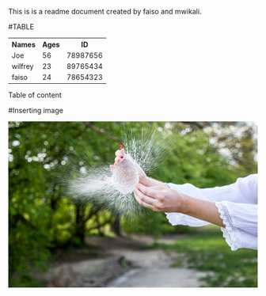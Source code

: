 
This is is a readme document created by faiso and mwikali.

#TABLE

<table>
    <tr>
    <th>Names</th>
    <th>Ages</th>
    <th>ID</th>
    </tr>
     <tr>
    <td>Joe</td>
    <td>56</td>
    <td>78987656</td>
    </tr>
     <tr>
    <td>wilfrey</td>
    <td>23</td>
    <td>89765434</td>
    </tr>
     <tr>
    <td>faiso</td>
    <td>24</td>
    <td>78654323</td>
    </tr>
</table>



Table of content
  

  #Inserting image

<img src="mage.jpeg">